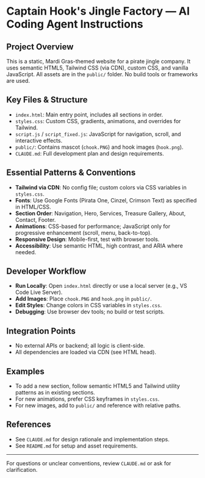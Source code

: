 # Captain Hook's Jingle Factory — AI Coding Agent Instructions

## Project Overview
This is a static, Mardi Gras-themed website for a pirate jingle company. It uses semantic HTML5, Tailwind CSS (via CDN), custom CSS, and vanilla JavaScript. All assets are in the `public/` folder. No build tools or frameworks are used.

## Key Files & Structure
- `index.html`: Main entry point, includes all sections in order.
- `styles.css`: Custom CSS, gradients, animations, and overrides for Tailwind.
- `script.js` / `script_fixed.js`: JavaScript for navigation, scroll, and interactive effects.
- `public/`: Contains mascot (`chook.PNG`) and hook images (`hook.png`).
- `CLAUDE.md`: Full development plan and design requirements.

## Essential Patterns & Conventions
- **Tailwind via CDN**: No config file; custom colors via CSS variables in `styles.css`.
- **Fonts**: Use Google Fonts (Pirata One, Cinzel, Crimson Text) as specified in HTML/CSS.
- **Section Order**: Navigation, Hero, Services, Treasure Gallery, About, Contact, Footer.
- **Animations**: CSS-based for performance; JavaScript only for progressive enhancement (scroll, menu, back-to-top).
- **Responsive Design**: Mobile-first, test with browser tools.
- **Accessibility**: Use semantic HTML, high contrast, and ARIA where needed.

## Developer Workflow
- **Run Locally**: Open `index.html` directly or use a local server (e.g., VS Code Live Server).
- **Add Images**: Place `chook.PNG` and `hook.png` in `public/`.
- **Edit Styles**: Change colors in CSS variables in `styles.css`.
- **Debugging**: Use browser dev tools; no build or test scripts.

## Integration Points
- No external APIs or backend; all logic is client-side.
- All dependencies are loaded via CDN (see HTML head).

## Examples
- To add a new section, follow semantic HTML5 and Tailwind utility patterns as in existing sections.
- For new animations, prefer CSS keyframes in `styles.css`.
- For new images, add to `public/` and reference with relative paths.

## References
- See `CLAUDE.md` for design rationale and implementation steps.
- See `README.md` for setup and asset requirements.

---
For questions or unclear conventions, review `CLAUDE.md` or ask for clarification.
